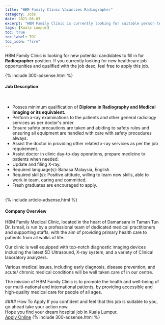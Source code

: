 ```yaml
---
title: "HBM Family Clinic Vacancies Radiographer" 
category: Jobs 
date: 2021-06-03 
excerpt: "HBM Family Clinic is currently looking for suitable person to fill in the Radiographer which positioned at Kuala Lumpur" 
tags: [Kuala Lumpur] 
toc: true 
toc_label: TOC 
toc_icon: "fire" 
--- 
```


<p>HBM Family Clinic is looking for new potential candidates to fill in for <b>Radiographer</b> position. If you currently looking for new healthcare job opportunities and qualified with the job desc, feel free to apply this job.
</p>{% include 300-adsense.html %} 
<div><div><h4>Job Description</h4></div><div><div><span><div><br><ul><li>Posses minimum qualification of <strong>Diploma in Radiography and Medical Imaging or its equivalent.</strong></li><li>Perform x-ray examinations to the patients and other general radiology services as per doctor's order.</li><li>Ensure safety precautions are taken and abiding to safety rules and ensuring all equipment are handled with care with safety procedures always.</li><li>Assist the doctor in providing other related x-ray services as per the job requirement.</li><li>Assist doctor in clinic day-to-day operations, prepare medicine to patients when needed.</li><li>Update and filing X-ray.</li><li>Required language(s): Bahasa Malaysia, English.</li><li>Required skill(s): Positive attitude, willing to learn new skills, able to work in team, caring and committed.</li><li>Fresh graduates are encouraged to apply.</li></ul><br></div></span></div></div></div> 
{% include article-adsense.html %} 
<div><div><h4>Company Overview</h4></div><div><div><span><div><p>HBM Family Medical Clinic, located in the heart of Damansara in Taman Tun Dr. Ismail, is run by a professional team of dedicated medical practitioners and supporting staffs, with the aim of providing primary health care to patients from all walks of life.</p><p>Our clinic is well equipped with top-notch diagnostic imaging devices including the latest 5D Ultrasound, X-ray system, and a variety of&#160;Clinical laboratory analyzers.</p><p>Various medical issues, including early diagnosis, disease prevention, and acute/ chronic medical conditions will be well taken care of in our centre.</p><p>The mission of HBM Family Clinic is to promote the health and well-being of our multi-national and international patients, by providing accessible and high-quality medical care for people of all ages.</p></div></span></div></div></div> 
#### How To Apply 
If you confident and feel that this job is suitable to you, go ahead take your action now. <br/> 
Hope you find your dream hospital job in Kuala Lumpur. <br/> 
<a href="https://www.jobstreet.com.my/en/job/radiographer-4578501?jobId=jobstreet-my-job-4578501" class="btn btn--warning" target="_blank" rel="nofollow noopenner">Apply Online</a> 
{% include 300-adsense.html %} 
